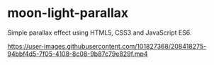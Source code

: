# moon-light-parallax
Simple parallax effect using HTML5, CSS3 and JavaScript ES6.


https://user-images.githubusercontent.com/101827368/208418275-94bbf4d5-7f05-4108-8c08-9b87c79e829f.mp4

